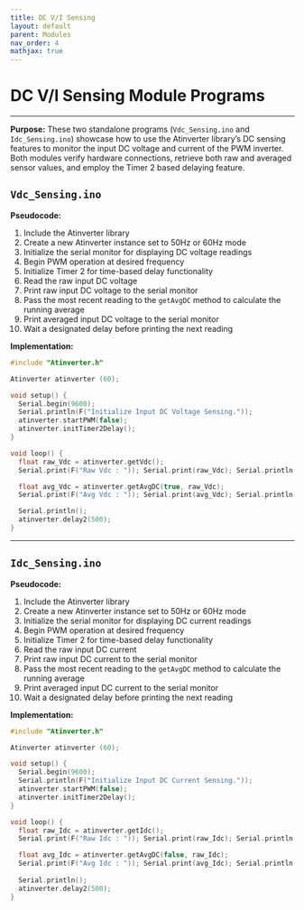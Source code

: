 ```yaml
---
title: DC V/I Sensing
layout: default
parent: Modules
nav_order: 4
mathjax: true
---
```


# **DC V/I Sensing Module Programs**
---

**Purpose:** These two standalone programs (`Vdc_Sensing.ino` and `Idc_Sensing.ino`) showcase how to use the Atinverter library’s DC sensing features to monitor the input DC voltage and current of the PWM inverter. Both modules verify hardware connections, retrieve both raw and averaged sensor values, and employ the Timer 2 based delaying feature.

## `Vdc_Sensing.ino`

**Pseudocode:**
1. Include the Atinverter library
2. Create a new Atinverter instance set to 50Hz or 60Hz mode
3. Initialize the serial monitor for displaying DC voltage readings
4. Begin PWM operation at desired frequency
5. Initialize Timer 2 for time-based delay functionality
6. Read the raw input DC voltage
7. Print raw input DC voltage to the serial monitor
8. Pass the most recent reading to the `getAvgDC` method to calculate the running average
9. Print averaged input DC voltage to the serial monitor
10. Wait a designated delay before printing the next reading

**Implementation:**
```cpp
#include "Atinverter.h"

Atinverter atinverter (60);

void setup() {
  Serial.begin(9600);
  Serial.println(F("Initialize Input DC Voltage Sensing."));
  atinverter.startPWM(false);
  atinverter.initTimer2Delay();
}

void loop() {
  float raw_Vdc = atinverter.getVdc();
  Serial.print(F("Raw Vdc : ")); Serial.print(raw_Vdc); Serial.println(F("V"));

  float avg_Vdc = atinverter.getAvgDC(true, raw_Vdc);
  Serial.print(F("Avg Vdc : ")); Serial.print(avg_Vdc); Serial.println(F("V"));

  Serial.println();
  atinverter.delay2(500);
}
```

---

## `Idc_Sensing.ino`

**Pseudocode:**
1. Include the Atinverter library
2. Create a new Atinverter instance set to 50Hz or 60Hz mode
3. Initialize the serial monitor for displaying DC current readings
4. Begin PWM operation at desired frequency
5. Initialize Timer 2 for time-based delay functionality
6. Read the raw input DC current
7. Print raw input DC current to the serial monitor
8. Pass the most recent reading to the `getAvgDC` method to calculate the running average
9. Print averaged input DC current to the serial monitor
10. Wait a designated delay before printing the next reading

**Implementation:**
```cpp
#include "Atinverter.h"

Atinverter atinverter (60);

void setup() {
  Serial.begin(9600);
  Serial.println(F("Initialize Input DC Current Sensing."));
  atinverter.startPWM(false);
  atinverter.initTimer2Delay();
}

void loop() {
  float raw_Idc = atinverter.getIdc();
  Serial.print(F("Raw Idc : ")); Serial.print(raw_Idc); Serial.println(F("A"));

  float avg_Idc = atinverter.getAvgDC(false, raw_Idc);
  Serial.print(F("Avg Idc : ")); Serial.print(avg_Idc); Serial.println(F("A"));
  
  Serial.println();
  atinverter.delay2(500);
}
```